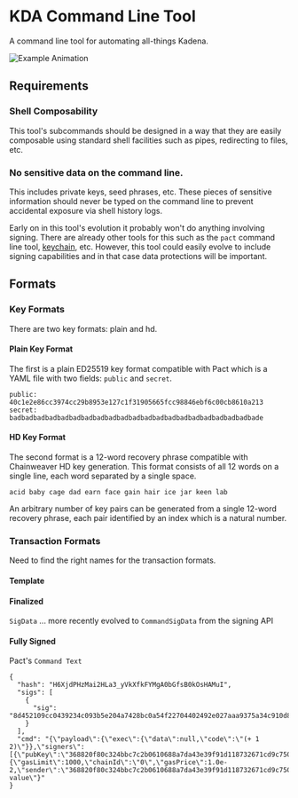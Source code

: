 # KDA Command Line Tool

A command line tool for automating all-things Kadena.

![Example Animation](https://imgur.com/b0OzyQe)

## Requirements

### Shell Composability

This tool's subcommands should be designed in a way that they are easily
composable using standard shell facilities such as pipes, redirecting to
files, etc.

### No sensitive data on the command line.

This includes private keys, seed phrases, etc.  These pieces of sensitive
information should never be typed on the command line to prevent accidental
exposure via shell history logs.

Early on in this tool's evolution it probably won't do anything involving
signing.  There are already other tools for this such as the `pact` command
line tool, [keychain](https://github.com/kadena-community/keychain), etc.
However, this tool could easily evolve to include signing capabilities and in
that case data protections will be important.

## Formats

### Key Formats

There are two key formats: plain and hd. 

#### Plain Key Format

The first is a plain ED25519 key format compatible with Pact which is a YAML
file with two fields: `public` and `secret`.

```
public: 40c1e2e86cc3974cc29b8953e127c1f31905665fcc98846ebf6c00cb8610a213
secret: badbadbadbadbadbadbadbadbadbadbadbadbadbadbadbadbadbadbadbadbade
```

#### HD Key Format

The second format is a 12-word recovery phrase compatible with Chainweaver HD
key generation. This format consists of all 12 words on a single line, each word
separated by a single space.

```
acid baby cage dad earn face gain hair ice jar keen lab
```

An arbitrary number of key pairs can be generated from a single 12-word recovery
phrase, each pair identified by an index which is a natural number.

### Transaction Formats

Need to find the right names for the transaction formats.

#### Template


#### Finalized

`SigData` ... more recently evolved to `CommandSigData` from the signing API

#### Fully Signed

Pact's `Command Text`

```
{
  "hash": "H6XjdPHzMai2HLa3_yVkXfkFYMgA0bGfsB0kOsHAMuI",
  "sigs": [
    {
      "sig": "8d452109cc0439234c093b5e204a7428bc0a54f22704402492e027aaa9375a34c910d8a468a12746d0d29e9353f4a3fbebe920d63bcc7963853995db015d060f"
    }
  ],
  "cmd": "{\"payload\":{\"exec\":{\"data\":null,\"code\":\"(+ 1 2)\"}},\"signers\":[{\"pubKey\":\"368820f80c324bbc7c2b0610688a7da43e39f91d118732671cd9c7500ff43cca\"}],\"meta\":{\"gasLimit\":1000,\"chainId\":\"0\",\"gasPrice\":1.0e-2,\"sender\":\"368820f80c324bbc7c2b0610688a7da43e39f91d118732671cd9c7500ff43cca\"},\"nonce\":\"nonce-value\"}"
}
```
